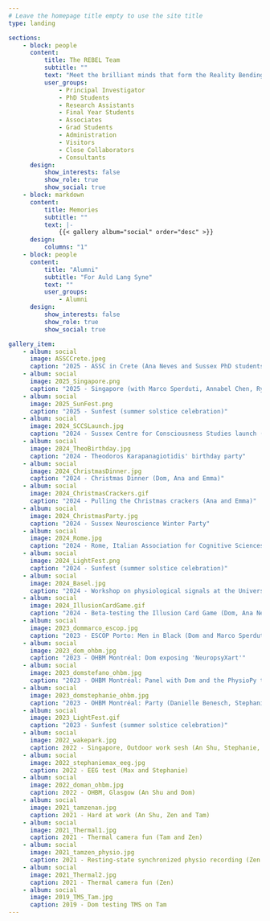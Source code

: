 ```yaml
---
# Leave the homepage title empty to use the site title
type: landing

sections:
    - block: people
      content:
          title: The REBEL Team
          subtitle: ""
          text: "Meet the brilliant minds that form the Reality Bending Lab."
          user_groups:
              - Principal Investigator
              - PhD Students
              - Research Assistants
              - Final Year Students
              - Associates
              - Grad Students
              - Administration
              - Visitors
              - Close Collaborators
              - Consultants
      design:
          show_interests: false
          show_role: true
          show_social: true
    - block: markdown
      content:
          title: Memories
          subtitle: ""
          text: |-
              {{< gallery album="social" order="desc" >}}
      design:
          columns: "1"
    - block: people
      content:
          title: "Alumni"
          subtitle: "For Auld Lang Syne"
          text: ""
          user_groups:
              - Alumni
      design:
          show_interests: false
          show_role: true
          show_social: true

gallery_item:
    - album: social
      image: ASSCCrete.jpeg
      caption: "2025 - ASSC in Crete (Ana Neves and Sussex PhD students)"
    - album: social
      image: 2025_Singapore.png
      caption: "2025 - Singapore (with Marco Sperduti, Annabel Chen, Ryutaro Uchiyama)"
    - album: social
      image: 2025_SunFest.png
      caption: "2025 - Sunfest (summer solstice celebration)"
    - album: social
      image: 2024_SCCSLaunch.jpg
      caption: "2024 - Sussex Centre for Consciousness Studies launch (Rebel team and associates)"
    - album: social
      image: 2024_TheoBirthday.jpg
      caption: "2024 - Theodoros Karapanagiotidis' birthday party"
    - album: social
      image: 2024_ChristmasDinner.jpg
      caption: "2024 - Christmas Dinner (Dom, Ana and Emma)"
    - album: social
      image: 2024_ChristmasCrackers.gif
      caption: "2024 - Pulling the Christmas crackers (Ana and Emma)"
    - album: social
      image: 2024_ChristmasParty.jpg
      caption: "2024 - Sussex Neuroscience Winter Party"
    - album: social
      image: 2024_Rome.jpg
      caption: "2024 - Rome, Italian Association for Cognitive Sciences Conference (Ana, Dom and Marco Sperduti)"
    - album: social
      image: 2024_LightFest.png
      caption: "2024 - Sunfest (summer solstice celebration)"
    - album: social
      image: 2024_Basel.jpg
      caption: "2024 - Workshop on physiological signals at the University of Basel (Dom and Basel PhD students)"
    - album: social
      image: 2024_IllusionCardGame.gif
      caption: "2024 - Beta-testing the Illusion Card Game (Dom, Ana Neves and friends)"
    - album: social
      image: 2023_dommarco_escop.jpg
      caption: "2023 - ESCOP Porto: Men in Black (Dom and Marco Sperduti)"
    - album: social
      image: 2023_dom_ohbm.jpg
      caption: "2023 - OHBM Montréal: Dom exposing 'NeuropsyXart'"
    - album: social
      image: 2023_domstefano_ohbm.jpg
      caption: "2023 - OHBM Montréal: Panel with Dom and the PhysioPy team"
    - album: social
      image: 2023_domstephanie_ohbm.jpg
      caption: "2023 - OHBM Montréal: Party (Danielle Benesch, Stephanie Kirk, and Dom)"
    - album: social
      image: 2023_LightFest.gif
      caption: "2023 - Sunfest (summer solstice celebration)"
    - album: social
      image: 2022_wakepark.jpg
      caption: 2022 - Singapore, Outdoor work sesh (An Shu, Stephanie, Max and Dom)
    - album: social
      image: 2022_stephaniemax_eeg.jpg
      caption: 2022 - EEG test (Max and Stephanie)
    - album: social
      image: 2022_doman_ohbm.jpg
      caption: 2022 - OHBM, Glasgow (An Shu and Dom)
    - album: social
      image: 2021_tamzenan.jpg
      caption: 2021 - Hard at work (An Shu, Zen and Tam)
    - album: social
      image: 2021_Thermal1.jpg
      caption: 2021 - Thermal camera fun (Tam and Zen)
    - album: social
      image: 2021_tamzen_physio.jpg
      caption: 2021 - Resting-state synchronized physio recording (Zen and Tam)
    - album: social
      image: 2021_Thermal2.jpg
      caption: 2021 - Thermal camera fun (Zen)
    - album: social
      image: 2019_TMS_Tam.jpg
      caption: 2019 - Dom testing TMS on Tam
---
```

